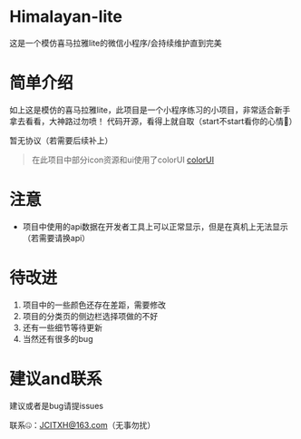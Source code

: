 # Himalayan-lite
这是一个模仿喜马拉雅lite的微信小程序/会持续维护直到完美

# 简单介绍
如上这是模仿的喜马拉雅lite，此项目是一个小程序练习的小项目，非常适合新手拿去看看，大神路过勿喷！
代码开源，看得上就自取（start不start看你的心情🤔）

暂无协议（若需要后续补上）

> 在此项目中部分icon资源和ui使用了colorUI
[colorUI](#)
# 注意

* 项目中使用的api数据在开发者工具上可以正常显示，但是在真机上无法显示（若需要请换api） 


# 待改进

1. 项目中的一些颜色还存在差距，需要修改
2. 项目的分类页的侧边栏选择项做的不好
3. 还有一些细节等待更新
4. 当然还有很多的bug

# 建议and联系

建议或者是bug请提issues

联系🤐：JCITXH@163.com（无事勿扰）
